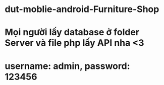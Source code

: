 # dut-moblie-android-Furniture-Shop
# Mọi người lấy database ở folder Server và file php lấy API nha <3
# username: admin, password: 123456

